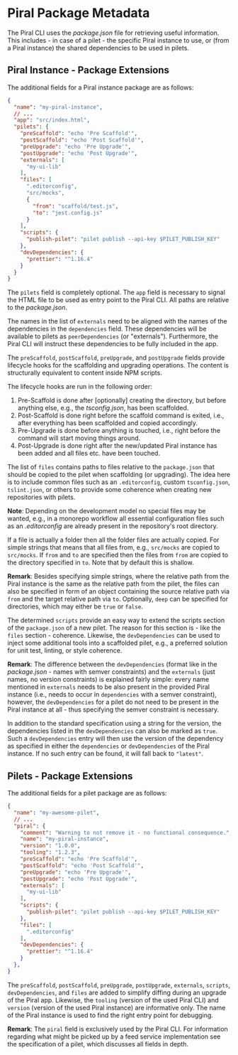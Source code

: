 # Piral Package Metadata

The Piral CLI uses the *package.json* file for retrieving useful information. This includes - in case of a pilet - the specific Piral instance to use, or (from a Piral instance) the shared dependencies to be used in pilets.

## Piral Instance - Package Extensions

The additional fields for a Piral instance package are as follows:

```json
{
  "name": "my-piral-instance",
  // ...
  "app": "src/index.html",
  "pilets": {
    "preScaffold": "echo 'Pre Scaffold'",
    "postScaffold": "echo 'Post Scaffold'",
    "preUpgrade": "echo 'Pre Upgrade'",
    "postUpgrade": "echo 'Post Upgrade'",
    "externals": [
      "my-ui-lib"
    ],
    "files": [
      ".editorconfig",
      "src/mocks",
      {
        "from": "scaffold/test.js",
        "to": "jest.config.js"
      }
    ],
    "scripts": {
      "publish-pilet": "pilet publish --api-key $PILET_PUBLISH_KEY"
    },
    "devDependencies": {
      "prettier": "^1.16.4"
    }
  }
}
```

The `pilets` field is completely optional. The `app` field is necessary to signal the HTML file to be used as entry point to the Piral CLI. All paths are relative to the *package.json*.

The names in the list of `externals` need to be aligned with the names of the dependencies in the `dependencies` field. These dependencies will be available to pilets as `peerDependencies` (or "externals"). Furthermore, the Piral CLI will instruct these dependencies to be fully included in the app.

The `preScaffold`, `postScaffold`, `preUpgrade`, and `postUpgrade` fields provide lifecycle hooks for the scaffolding and upgrading operations. The content is structurally equivalent to content inside NPM scripts.

The lifecycle hooks are run in the following order:

1. Pre-Scaffold is done after [optionally] creating the directory, but before anything else, e.g., the *tsconfig.json*, has been scaffolded.
2. Post-Scaffold is done right before the scaffold command is exited, i.e., after everything has been scaffolded and copied accordingly.
3. Pre-Upgrade is done before anything is touched, i.e., right before the command will start moving things around.
4. Post-Upgrade is done right after the new/updated Piral instance has been added and all files etc. have been touched.

The list of `files` contains paths to files relative to the `package.json` that should be copied to the pilet when scaffolding (or upgrading). The idea here is to include common files such as an `.editorconfig`, custom `tsconfig.json`, `tslint.json`, or others to provide some coherence when creating new repositories with pilets.

**Note**: Depending on the development model no special files may be wanted, e.g., in a monorepo workflow all essential configuration files such as an *.editorconfig* are already present in the repository's root directory.

If a file is actually a folder then all the folder files are actually copied. For simple strings that means that all files from, e.g., `src/mocks` are copied to `src/mocks`. If `from` and `to` are specified then the files from `from` are copied to the directory specified in `to`. Note that by default this is shallow.

**Remark**: Besides specifying simple strings, where the relative path from the Piral instance is the same as the relative path from the pilet, the files can also be specified in form of an object containing the source relative path via `from` and the target relative path via `to`. Optionally, `deep` can be specified for directories, which may either be `true` or `false`.

The determined `scripts` provide an easy way to extend the scripts section of the `package.json` of a new pilet. The reason for this section is - like the `files` section - coherence. Likewise, the `devDependencies` can be used to inject some additional tools into a scaffolded pilet, e.g., a preferred solution for unit test, linting, or style coherence.

**Remark**: The difference between the `devDependencies` (format like in the *package.json* - names with semver constraints) and the `externals` (just names, no version constraints) is explained fairly simple: every name mentioned in `externals` needs to be also present in the provided Piral instance (i.e., needs to occur in `dependencies` with a semver constraint), however, the `devDependencies` for a pilet do not need to be present in the Piral instance at all - thus specifying the semver constraint is necessary.

In addition to the standard specification using a string for the version, the dependencies listed in the `devDependencies` can also be marked as `true`. Such a `devDependencies` entry will then use the version of the dependency as specified in either the `dependencies` or `devDependencies` of the Piral instance. If no such entry can be found, it will fall back to `"latest"`.

## Pilets - Package Extensions

The additional fields for a pilet package are as follows:

```json
{
  "name": "my-awesome-pilet",
  // ...
  "piral": {
    "comment": "Warning to not remove it - no functional consequence.",
    "name": "my-piral-instance",
    "version": "1.0.0",
    "tooling": "1.2.3",
    "preScaffold": "echo 'Pre Scaffold'",
    "postScaffold": "echo 'Post Scaffold'",
    "preUpgrade": "echo 'Pre Upgrade'",
    "postUpgrade": "echo 'Post Upgrade'",
    "externals": [
      "my-ui-lib"
    ],
    "scripts": {
      "publish-pilet": "pilet publish --api-key $PILET_PUBLISH_KEY"
    },
    "files": [
      ".editorconfig"
    ],
    "devDependencies": {
      "prettier": "^1.16.4"
    }
  },
}
```

The `preScaffold`, `postScaffold`, `preUpgrade`, `postUpgrade`, `externals`, `scripts`, `devDependencies`, and `files` are added to simplify diffing during an upgrade of the Piral app. Likewise, the `tooling` (version of the used Piral CLI) and `version` (version of the used Piral instance) are informative only. The name of the Piral instance is used to find the right entry point for debugging.

**Remark**: The `piral` field is exclusively used by the Piral CLI. For information regarding what might be picked up by a feed service implementation see the specification of a pilet, which discusses all fields in depth.
